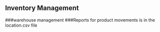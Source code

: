 ## Inventory Management

###warehouse management
###Reports for product movements is in the location.csv file

